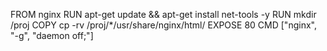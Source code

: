 FROM nginx
RUN  apt-get update && apt-get install net-tools -y
RUN mkdir /proj
COPY cp -rv /proj/*/usr/share/nginx/html/
EXPOSE 80
CMD ["nginx", "-g", "daemon off;"]

